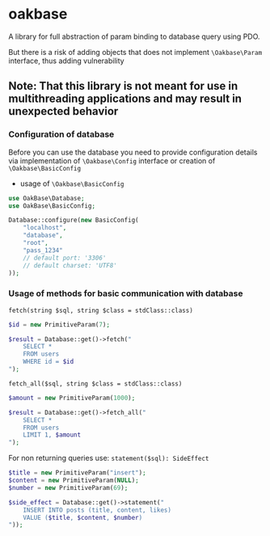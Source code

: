 # oakbase
A library for full abstraction of param binding to database query using PDO.

But there is a risk of adding objects that does not implement `\Oakbase\Param` interface, thus adding vulnerability

## Note: That this library is not meant for use in multithreading applications and may result in unexpected behavior

### Configuration of database

Before you can use the database you need to provide configuration details via implementation of `\Oakbase\Config` interface or creation of `\Oakbase\BasicConfig`

- usage of `\Oakbase\BasicConfig`

```php
use OakBase\Database;
use OakBase\BasicConfig;

Database::configure(new BasicConfig(
    "localhost",
    "database",
    "root",
    "pass_1234"
    // default port: '3306'
    // default charset: 'UTF8'
));
```

### Usage of methods for basic communication with database

`fetch(string $sql, string $class = stdClass::class)`

```php
$id = new PrimitiveParam(7);

$result = Database::get()->fetch("
    SELECT *
    FROM users
    WHERE id = $id
");
```

`fetch_all($sql, string $class = stdClass::class)`

```php
$amount = new PrimitiveParam(1000);

$result = Database::get()->fetch_all("
    SELECT *
    FROM users
    LIMIT 1, $amount
");
```

For non returning queries use: `statement($sql): SideEffect`

```php
$title = new PrimitiveParam("insert");
$content = new PrimitiveParam(NULL);
$number = new PrimitiveParam(69);

$side_effect = Database::get()->statement("
    INSERT INTO posts (title, content, likes)
    VALUE ($title, $content, $number)
"));
```